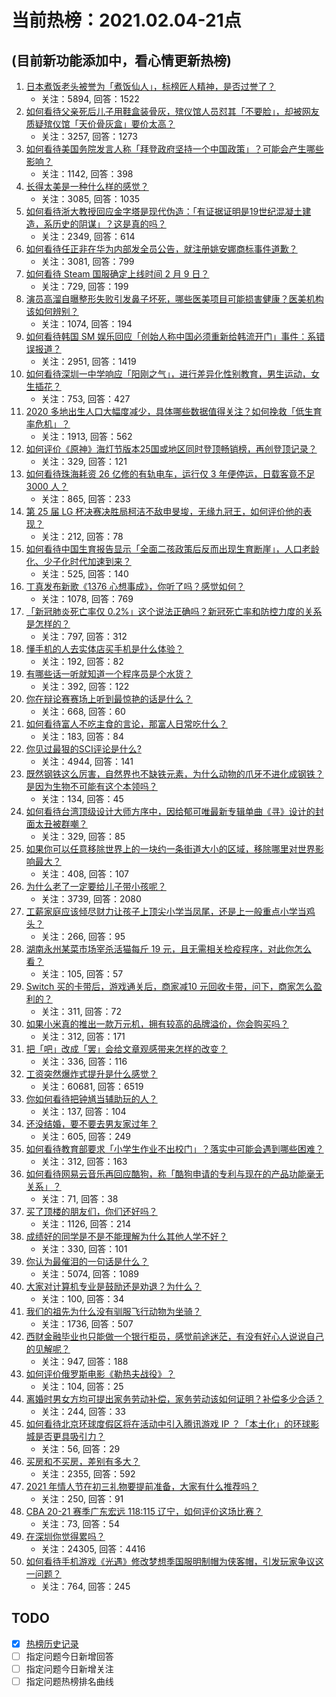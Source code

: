 # 当前热榜：2021.02.04-21点
## (目前新功能添加中，看心情更新热榜)
1. [日本煮饭老头被誉为「煮饭仙人」，标榜匠人精神，是否过誉了？](https://www.zhihu.com/question/56773677)
    * 关注：5894, 回答：1522
2. [如何看待父亲死后儿子用鞋盒装骨灰，殡仪馆人员怼其「不要脸」，却被网友质疑殡仪馆「天价骨灰盒」要价太高？](https://www.zhihu.com/question/441101618)
    * 关注：3257, 回答：1273
3. [如何看待美国务院发言人称「拜登政府坚持一个中国政策」？可能会产生哪些影响？](https://www.zhihu.com/question/442788478)
    * 关注：1142, 回答：398
4. [长得太美是一种什么样的感觉？](https://www.zhihu.com/question/430297692)
    * 关注：3085, 回答：1035
5. [如何看待浙大教授回应金字塔是现代伪造：「有证据证明是19世纪混凝土建造，系历史的阴谋」？这是真的吗？](https://www.zhihu.com/question/442684518)
    * 关注：2349, 回答：614
6. [如何看待任正非在华为内部发全员公告，就注册姚安娜商标事件道歉？](https://www.zhihu.com/question/442734895)
    * 关注：3081, 回答：799
7. [如何看待 Steam 国服确定上线时间 2 月 9 日？](https://www.zhihu.com/question/442703586)
    * 关注：729, 回答：199
8. [演员高溜自曝整形失败引发鼻子坏死，哪些医美项目可能损害健康？医美机构该如何辨别？](https://www.zhihu.com/question/442637911)
    * 关注：1074, 回答：194
9. [如何看待韩国 SM 娱乐回应「创始人称中国必须重新给韩流开门」事件：系错误报道？](https://www.zhihu.com/question/442680480)
    * 关注：2951, 回答：1419
10. [如何看待深圳一中学响应「阳刚之气」，进行差异化性别教育，男生运动，女生插花？](https://www.zhihu.com/question/442690393)
    * 关注：753, 回答：427
11. [2020 多地出生人口大幅度减少，具体哪些数据值得关注？如何挽救「低生育率危机」？](https://www.zhihu.com/question/442415462)
    * 关注：1913, 回答：562
12. [如何评价《原神》海灯节版本25国或地区同时登顶畅销榜，再创登顶记录？](https://www.zhihu.com/question/442709204)
    * 关注：329, 回答：121
13. [如何看待珠海耗资 26 亿修的有轨电车，运行仅 3 年便停运，日载客竟不足 3000 人？](https://www.zhihu.com/question/442701794)
    * 关注：865, 回答：233
14. [第 25 届 LG 杯决赛决胜局柯洁不敌申旻埈，无缘九冠王，如何评价他的表现？](https://www.zhihu.com/question/442835662)
    * 关注：212, 回答：78
15. [如何看待中国生育报告显示「全面二孩政策后反而出现生育断崖」，人口老龄化、少子化时代加速到来？](https://www.zhihu.com/question/442679833)
    * 关注：525, 回答：140
16. [丁真发布新歌《1376 心想事成》，你听了吗？感觉如何？](https://www.zhihu.com/question/442786562)
    * 关注：1078, 回答：769
17. [「新冠肺炎死亡率仅 0.2%」这个说法正确吗？新冠死亡率和防控力度的关系是怎样的？](https://www.zhihu.com/question/442594800)
    * 关注：797, 回答：312
18. [懂手机的人去实体店买手机是什么体验？](https://www.zhihu.com/question/442650451)
    * 关注：192, 回答：82
19. [有哪些话一听就知道一个程序员是个水货？](https://www.zhihu.com/question/439598096)
    * 关注：392, 回答：122
20. [你在辩论赛赛场上听到最惊艳的话是什么？](https://www.zhihu.com/question/442060907)
    * 关注：668, 回答：60
21. [如何看待富人不吃主食的言论，那富人日常吃什么？](https://www.zhihu.com/question/442494190)
    * 关注：183, 回答：84
22. [你见过最狠的SCI评论是什么?](https://www.zhihu.com/question/430036342)
    * 关注：4944, 回答：141
23. [既然钢铁这么厉害，自然界也不缺铁元素，为什么动物的爪牙不进化成钢铁？是因为生物不可能有这个本领吗？](https://www.zhihu.com/question/442527208)
    * 关注：134, 回答：45
24. [如何看待台湾顶级设计大师方序中，因给郁可唯最新专辑单曲《寻》设计的封面太丑被群嘲？](https://www.zhihu.com/question/442678973)
    * 关注：329, 回答：85
25. [如果你可以任意移除世界上的一块约一条街道大小的区域，移除哪里对世界影响最大？](https://www.zhihu.com/question/442291526)
    * 关注：408, 回答：107
26. [为什么老了一定要给儿子带小孩呢？](https://www.zhihu.com/question/337403631)
    * 关注：3739, 回答：2080
27. [工薪家庭应该倾尽财力让孩子上顶尖小学当凤尾，还是上一般重点小学当鸡头？](https://www.zhihu.com/question/442447670)
    * 关注：266, 回答：95
28. [湖南永州某菜市场宰杀活猫每斤 19 元，且无需相关检疫程序，对此你怎么看？](https://www.zhihu.com/question/442836265)
    * 关注：105, 回答：57
29. [Switch 买的卡带后，游戏通关后，商家减10 元回收卡带，问下，商家怎么盈利的？](https://www.zhihu.com/question/442384238)
    * 关注：311, 回答：72
30. [如果小米真的推出一款万元机，拥有较高的品牌溢价，你会购买吗？](https://www.zhihu.com/question/442714521)
    * 关注：312, 回答：171
31. [把「吧」改成「罢」会给文章观感带来怎样的改变？](https://www.zhihu.com/question/440770174)
    * 关注：336, 回答：116
32. [工资突然爆炸式提升是什么感觉？](https://www.zhihu.com/question/68262075)
    * 关注：60681, 回答：6519
33. [你如何看待把钟馗当辅助玩的人？](https://www.zhihu.com/question/407750591)
    * 关注：137, 回答：104
34. [还没结婚，要不要去男友家过年？](https://www.zhihu.com/question/439155992)
    * 关注：605, 回答：249
35. [如何看待教育部要求「小学生作业不出校门」？落实中可能会遇到哪些困难？](https://www.zhihu.com/question/442824057)
    * 关注：312, 回答：163
36. [如何看待网易云音乐再回应酷狗，称「酷狗申请的专利与现在的产品功能毫无关系」？](https://www.zhihu.com/question/442841487)
    * 关注：71, 回答：38
37. [买了顶楼的朋友们，你们还好吗？](https://www.zhihu.com/question/406246147)
    * 关注：1126, 回答：214
38. [成绩好的同学是不是不能理解为什么其他人学不好？](https://www.zhihu.com/question/440822975)
    * 关注：330, 回答：101
39. [你认为最催泪的一句话是什么？](https://www.zhihu.com/question/428747344)
    * 关注：5074, 回答：1089
40. [大家对计算机专业是鼓励还是劝退？为什么？](https://www.zhihu.com/question/442500879)
    * 关注：100, 回答：34
41. [我们的祖先为什么没有驯服飞行动物为坐骑？](https://www.zhihu.com/question/318448776)
    * 关注：1736, 回答：507
42. [西财金融毕业也只能做一个银行柜员，感觉前途迷茫，有没有好心人说说自己的见解呢？](https://www.zhihu.com/question/438028834)
    * 关注：947, 回答：188
43. [如何评价俄罗斯电影《勒热夫战役》？](https://www.zhihu.com/question/395894950)
    * 关注：104, 回答：25
44. [离婚时男女方均可提出家务劳动补偿，家务劳动该如何证明？补偿多少合适？](https://www.zhihu.com/question/442784201)
    * 关注：244, 回答：33
45. [如何看待北京环球度假区将在活动中引入腾讯游戏 IP ？「本土化」的环球影城是否更具吸引力？](https://www.zhihu.com/question/442624619)
    * 关注：56, 回答：29
46. [买房和不买房，差别有多大？](https://www.zhihu.com/question/425084039)
    * 关注：2355, 回答：592
47. [2021 年情人节在初三礼物要提前准备，大家有什么推荐吗？](https://www.zhihu.com/question/437320245)
    * 关注：250, 回答：91
48. [CBA 20-21 赛季广东宏远 118:115 辽宁，如何评价这场比赛？](https://www.zhihu.com/question/442709285)
    * 关注：73, 回答：54
49. [在深圳你觉得累吗？](https://www.zhihu.com/question/304838170)
    * 关注：24305, 回答：4416
50. [如何看待手机游戏《光遇》修改梦想季国服明制帽为侠客帽，引发玩家争议这一问题？](https://www.zhihu.com/question/442697371)
    * 关注：764, 回答：245
## TODO
* [x] [热榜历史记录](hot_history/AllHot.md)
* [ ] 指定问题今日新增回答
* [ ] 指定问题今日新增关注
* [ ] 指定问题热榜排名曲线
